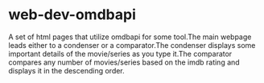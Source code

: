 # web-dev-omdbapi
A set of html pages that utilize omdbapi for some tool.The main webpage leads either to a condenser or a comparator.The condenser displays some important details of the movie/series as you type it.The comparator compares any number of movies/series based on the imdb rating and displays it in the descending order.
